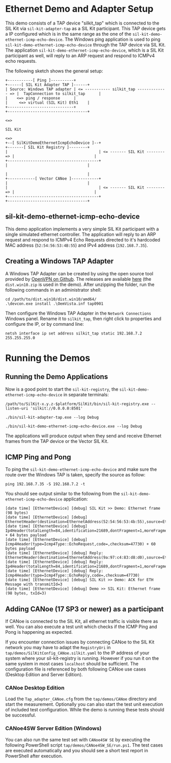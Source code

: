 # Ethernet Demo and Adapter Setup
This demo consists of a TAP device "silkit_tap" which is connected to the SIL Kit via ``sil-kit-adapter-tap`` as a SIL Kit participant. This TAP device gets 
a IP configured which is in the same range as the one of the ``sil-kit-demo-ethernet-icmp-echo-device``.
The Windows ping application is used to ping ``sil-kit-demo-ethernet-icmp-echo-device`` through the TAP device via SIL Kit. 
The application ``sil-kit-demo-ethernet-icmp-echo-device``, which is a SIL Kit participant as well, will reply to an ARP request and respond to ICMPv4 echo requests. 

The following sketch shows the general setup: 

    +-----------[ Ping ]----------+                                            +------[ SIL Kit Adapter TAP ]------+
    | Source: Windows TAP adapter | <= ----------- silkit_tap ------------- => |  TapConnection to silkit_tap      |
    |    <=> ping / response      |                                            |     <=> virtual (SIL Kit) Eth1    |
    +-----------------------------+                                            +-----------------------------------+
                                                                                             <=>
                                                                                           SIL Kit
                                                                                             <=>                 
    +--[ SilKitDemoEthernetIcmpEchoDevice ]--+                                +-------[ SIL Kit Registry ]--------+
    |                                        | <= ------- SIL Kit -------- => |                                   |
    +----------------------------------------+                                |                                   |
                                                                              |                                   |
    +------------[ Vector CANoe ]------------+                                |                                   |
    |                                        | <= ------- SIL Kit -------- => |                                   |
    +----------------------------------------+                                +-----------------------------------+
  

## sil-kit-demo-ethernet-icmp-echo-device
This demo application implements a very simple SIL Kit participant with a single simulated ethernet controller.
The application will reply to an ARP request and respond to ICMPv4 Echo Requests directed to it's hardcoded MAC address
(``52:54:56:53:4B:55``) and IPv4 address (``192.168.7.35``).

## Creating a Windows TAP Adapter
A Windows TAP Adapter can be created by using the open source tool provided by [OpenVPN on Github](https://github.com/OpenVPN/tap-windows6). The releases are
available [here](https://github.com/OpenVPN/tap-windows6/releases) (the ``dist.win10.zip`` is used in the demo).
After unzipping the folder, run the following commands in an administrator shell:
```
cd /path/to/dist.win10/dist.win10/amd64/
.\devcon.exe install .\OemVista.inf tap0901
```

Then configure the Windows TAP Adapter in the ``Network Connections`` Windows panel. Rename it to ``silkit_tap``, 
then right click to properties and configure the IP, or by command line:
```
netsh interface ip set address silkit_tap static 192.168.7.2 255.255.255.0
```

# Running the Demos

## Running the Demo Applications

Now is a good point to start the ``sil-kit-registry``, the ``sil-kit-demo-ethernet-icmp-echo-device`` in separate terminals:

    /path/to/SilKit-x.y.z-$platform/SilKit/bin/sil-kit-registry.exe --listen-uri 'silkit://0.0.0.0:8501'
    
    ./bin/sil-kit-adapter-tap.exe --log Debug

    ./bin/sil-kit-demo-ethernet-icmp-echo-device.exe --log Debug
    
The applications will produce output when they send and receive Ethernet frames from the TAP device or the Vector SIL Kit.

## ICMP Ping and Pong
To ping the ``sil-kit-demo-ethernet-icmp-echo-device`` and make sure the route over the Windows TAP is taken, specify the source as follow:
```
ping 192.168.7.35 -S 192.168.7.2 -t
```
    
You should see output similar to the following from the ``sil-kit-demo-ethernet-icmp-echo-device`` application:

    [date time] [EthernetDevice] [debug] SIL Kit >> Demo: Ethernet frame (98 bytes)
    [date time] [EthernetDevice] [debug] EthernetHeader(destination=EthernetAddress(52:54:56:53:4b:55),source=EthernetAddress(9a:97:c4:83:d8:d0),etherType=EtherType::Ip4)
    [date time] [EthernetDevice] [debug] Ip4Header(totalLength=84,identification=21689,dontFragment=1,moreFragments=0,fragmentOffset=0,timeToLive=64,protocol=Ip4Protocol::ICMP,checksum=22138,sourceAddress=192.168.7.2,destinationAddress=192.168.7.35) + 64 bytes payload
    [date time] [EthernetDevice] [debug] Icmp4Header(type=Icmp4Type::EchoRequest,code=,checksum=47730) + 60 bytes payload
    [date time] [EthernetDevice] [debug] Reply: EthernetHeader(destination=EthernetAddress(9a:97:c4:83:d8:d0),source=EthernetAddress(52:54:56:53:4b:55),etherType=EtherType::Ip4)
    [date time] [EthernetDevice] [debug] Reply: Ip4Header(totalLength=84,identification=21689,dontFragment=1,moreFragments=0,fragmentOffset=0,timeToLive=64,protocol=Ip4Protocol::ICMP,checksum=22138,sourceAddress=192.168.7.35,destinationAddress=192.168.7.2)
    [date time] [EthernetDevice] [debug] Reply: Icmp4Header(type=Icmp4Type::EchoReply,code=,checksum=47730)
    [date time] [EthernetDevice] [debug] SIL Kit >> Demo: ACK for ETH Message with transmitId=3
    [date time] [EthernetDevice] [debug] Demo >> SIL Kit: Ethernet frame (98 bytes, txId=3)

## Adding CANoe (17 SP3 or newer) as a participant
If CANoe is connected to the SIL Kit, all ethernet traffic is visible there as well. You can also execute a test unit which checks if the ICMP Ping and Pong is happening as expected.

If you encounter connection issues by connecting CANoe to the SIL Kit network you may have to adapt the ``RegistryUri`` in ``tap/demos/SilKitConfig_CANoe.silkit.yaml`` to the IP address of your system where your sil-kit-registry is running. However if you run it on the same system in most cases ``localhost`` should be sufficient. The configuration file is referenced by both following CANoe use cases (Desktop Edition and Server Edition).

### CANoe Desktop Edition
Load the ``Tap_adapter_CANoe.cfg`` from the ``tap/demos/CANoe`` directory and start the measurement. Optionally you can also start the test unit execution of included test configuration. While the demo is running these tests should be successful.

### CANoe4SW Server Edition (Windows)
You can also run the same test set with ``CANoe4SW SE`` by executing the following PowerShell script ``tap/demos/CANoe4SW_SE/run.ps1``. The test cases are executed automatically and you should see a short test report in PowerShell after execution.
